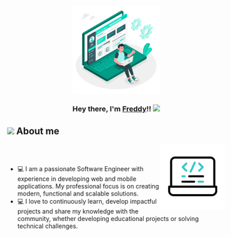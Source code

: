 <div align="center">
  <a href="#">
    <img width="40%" height="auto" src="./assets/images/banner.png" height="35px"/>
  </a>
  <h3 align="center">Hey there, I'm <a href="https://carrillo.asynclogic.net/">Freddy</a>!!
    <img src="https://media.giphy.com/media/hvRJCLFzcasrR4ia7z/giphy.gif" width="28">
  </h3>
</div>

## <picture><img src = "https://github.com/7oSkaaa/7oSkaaa/blob/main/Images/about_me.gif?raw=true" width = 50px></picture> About me

<picture> <img align="right" src="./assets/gifs/laptop.gif" width = 150px></picture>

<br><br>

- :computer: I am a passionate Software Engineer with experience in developing web and mobile applications. My professional focus is on creating modern, functional and scalable solutions.
- :computer: I love to continuously learn, develop impactful projects and share my knowledge with the community, whether developing educational projects or solving technical challenges.
<br>
